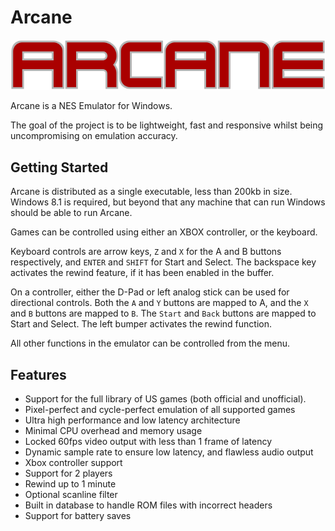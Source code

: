 # Arcane

![ARCANE](resources/arcane.png)

Arcane is a NES Emulator for Windows.

The goal of the project is to be lightweight, fast and responsive whilst being uncompromising on emulation accuracy.

## Getting Started

Arcane is distributed as a single executable, less than 200kb in size.  Windows 8.1 is required, but beyond that any
machine that can run Windows should be able to run Arcane.

Games can be controlled using either an XBOX controller, or the keyboard.

Keyboard controls are arrow keys, `Z` and `X` for the A and B buttons respectively, and `ENTER` and `SHIFT` for Start
and Select.  The backspace key activates the rewind feature, if it has been enabled in the buffer.

On a controller, either the D-Pad or left analog stick can be used for directional controls.  Both the `A` and `Y`
buttons are mapped to A, and the `X` and `B` buttons are mapped to `B`.  The `Start` and `Back` buttons are mapped to
Start and Select.  The left bumper activates the rewind function.

All other functions in the emulator can be controlled from the menu.

## Features

* Support for the full library of US games (both official and unofficial).
* Pixel-perfect and cycle-perfect emulation of all supported games
* Ultra high performance and low latency architecture
* Minimal CPU overhead and memory usage
* Locked 60fps video output with less than 1 frame of latency
* Dynamic sample rate to ensure low latency, and flawless audio output
* Xbox controller support
* Support for 2 players
* Rewind up to 1 minute
* Optional scanline filter
* Built in database to handle ROM files with incorrect headers
* Support for battery saves


